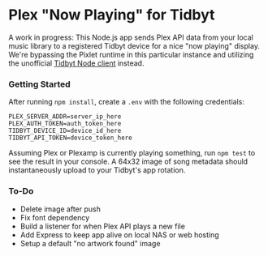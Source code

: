 # Plex "Now Playing" for Tidbyt
A work in progress: This Node.js app sends Plex API data from your local music library to a registered Tidbyt device for a nice "now playing" display. We're bypassing the Pixlet runtime in this particular instance and utilizing the unofficial [Tidbyt Node client](https://github.com/drudge/node-tidbyt) instead.

### Getting Started

After running `npm install`, create a `.env` with the following credentials:

    PLEX_SERVER_ADDR=server_ip_here
    PLEX_AUTH_TOKEN=auth_token_here
    TIDBYT_DEVICE_ID=device_id_here
    TIDBYT_API_TOKEN=device_token_here

Assuming Plex or Plexamp is currently playing something, run `npm test` to see the result in your console. A 64x32 image of song metadata should instantaneously upload to your Tidbyt's app rotation.

### To-Do

- Delete image after push
- Fix font dependency
- Build a listener for when Plex API plays a new file
- Add Express to keep app alive on local NAS or web hosting
- Setup a default "no artwork found" image